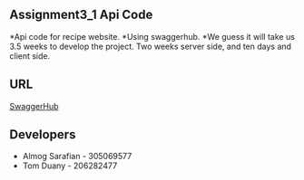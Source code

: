 ## Assignment3_1 Api Code
*Api code for recipe website.
*Using swaggerhub.
*We guess it will take us 3.5 weeks to develop the project. Two weeks server side, and ten days and client side.


## URL
[SwaggerHub](https://app.swaggerhub.com/apis-docs/almogs575/Recipes/1.0.0)

## Developers
  * Almog Sarafian - 305069577
  * Tom Duany - 206282477
